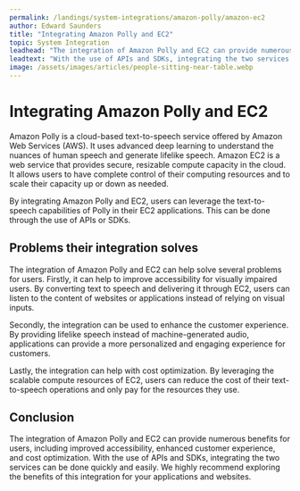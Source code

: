 ```yaml
---
permalink: /landings/system-integrations/amazon-polly/amazon-ec2
author: Edward Saunders
title: "Integrating Amazon Polly and EC2"
topic: System Integration
leadhead: "The integration of Amazon Polly and EC2 can provide numerous benefits for users, including improved accessibility, enhanced customer experience, and cost optimization"
leadtext: "With the use of APIs and SDKs, integrating the two services can be done quickly and easily. We highly recommend exploring the benefits of this integration for your applications and websites."
image: /assets/images/articles/people-sitting-near-table.webp
---
```

<div class="arttext">	<h1>Integrating Amazon Polly and EC2</h1>
	<p>Amazon Polly is a cloud-based text-to-speech service offered by Amazon Web Services (AWS). It uses advanced deep learning to understand the nuances of human speech and generate lifelike speech. Amazon EC2 is a web service that provides secure, resizable compute capacity in the cloud. It allows users to have complete control of their computing resources and to scale their capacity up or down as needed.</p>
	<p>By integrating Amazon Polly and EC2, users can leverage the text-to-speech capabilities of Polly in their EC2 applications. This can be done through the use of APIs or SDKs.</p>
	<h2>Problems their integration solves</h2>
	<p>The integration of Amazon Polly and EC2 can help solve several problems for users. Firstly, it can help to improve accessibility for visually impaired users. By converting text to speech and delivering it through EC2, users can listen to the content of websites or applications instead of relying on visual inputs.</p>
	<p>Secondly, the integration can be used to enhance the customer experience. By providing lifelike speech instead of machine-generated audio, applications can provide a more personalized and engaging experience for customers.</p>
	<p>Lastly, the integration can help with cost optimization. By leveraging the scalable compute resources of EC2, users can reduce the cost of their text-to-speech operations and only pay for the resources they use.</p>
	<h2>Conclusion</h2>
	<p>The integration of Amazon Polly and EC2 can provide numerous benefits for users, including improved accessibility, enhanced customer experience, and cost optimization. With the use of APIs and SDKs, integrating the two services can be done quickly and easily. We highly recommend exploring the benefits of this integration for your applications and websites.</p>
</div>